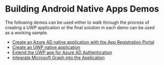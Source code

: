 # Building Android Native Apps Demos

The following demos can be used either to walk through the process of creating a UWP application or the final solution in each demo can be used as a working sample.

* [Create an Azure AD native application with the App Registration Portal](./01-arp-app)
* [Create an UWP native application](./02-create-app)
* [Extend the UWP app for Azure AD Authentication](./03-add-aad-auth)
* [Integrate Microsoft Graph into the Application](./04-add-msgraph)
